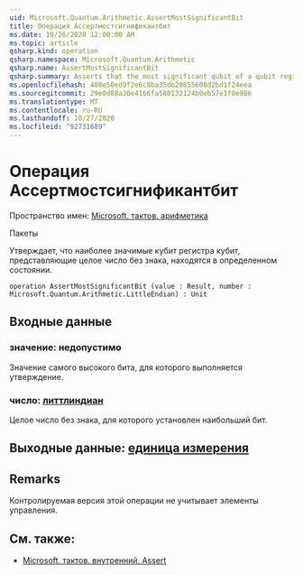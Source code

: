 ```yaml
---
uid: Microsoft.Quantum.Arithmetic.AssertMostSignificantBit
title: Операция Ассертмостсигнификантбит
ms.date: 10/26/2020 12:00:00 AM
ms.topic: article
qsharp.kind: operation
qsharp.namespace: Microsoft.Quantum.Arithmetic
qsharp.name: AssertMostSignificantBit
qsharp.summary: Asserts that the most significant qubit of a qubit register representing an unsigned integer is in a particular state.
ms.openlocfilehash: 408e50ed9f2e6c8ba35db20855608d2bd1f24eea
ms.sourcegitcommit: 29e0d88a30e4166fa580132124b0eb57e1f0e986
ms.translationtype: MT
ms.contentlocale: ru-RU
ms.lasthandoff: 10/27/2020
ms.locfileid: "92731689"
---
```

# <a name="assertmostsignificantbit-operation"></a>Операция Ассертмостсигнификантбит

Пространство имен: [Microsoft. тактов. арифметика](xref:Microsoft.Quantum.Arithmetic)

Пакеты [](https://nuget.org/packages/)


Утверждает, что наиболее значимые кубит регистра кубит, представляющие целое число без знака, находятся в определенном состоянии.

```qsharp
operation AssertMostSignificantBit (value : Result, number : Microsoft.Quantum.Arithmetic.LittleEndian) : Unit
```


## <a name="input"></a>Входные данные

### <a name="value--__invalidresult__"></a>значение: __недопустимо <Result>__

Значение самого высокого бита, для которого выполняется утверждение.


### <a name="number--littleendian"></a>число: [литтлиндиан](xref:Microsoft.Quantum.Arithmetic.LittleEndian)

Целое число без знака, для которого установлен наибольший бит.



## <a name="output--unit"></a>Выходные данные: [единица измерения](xref:microsoft.quantum.lang-ref.unit)



## <a name="remarks"></a>Remarks

Контролируемая версия этой операции не учитывает элементы управления.

## <a name="see-also"></a>См. также:

- [Microsoft. тактов. внутренний. Assert](xref:Microsoft.Quantum.Intrinsic.Assert)